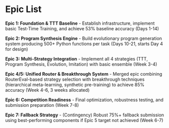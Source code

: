 # Epic List

**Epic 1: Foundation & TTT Baseline** - Establish infrastructure, implement basic Test-Time Training, and achieve 53% baseline accuracy (Days 1-14)

**Epic 2: Program Synthesis Engine** - Build evolutionary program generation system producing 500+ Python functions per task (Days 10-21, starts Day 4 for design)

**Epic 3: Multi-Strategy Integration** - Implement all 4 strategies (TTT, Program Synthesis, Evolution, Imitation) with basic ensemble (Week 3-4)

**Epic 4/5: Unified Router & Breakthrough System** - Merged epic combining RouterEval-based strategy selection with breakthrough techniques (hierarchical meta-learning, synthetic pre-training) to achieve 85% accuracy (Week 4-6, 3 weeks allocated)

**Epic 6: Competition Readiness** - Final optimization, robustness testing, and submission preparation (Week 7-8)

**Epic 7: Fallback Strategy** - (Contingency) Robust 75%+ fallback submission using best-performing components if Epic 5 target not achieved (Week 6-7)
